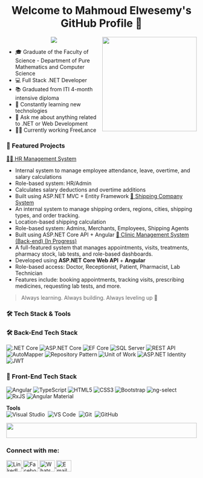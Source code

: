 <h1 align="center">Welcome to Mahmoud Elwesemy's GitHub Profile 👋</h1>
<img width="250" align="right" src="https://c.tenor.com/_DOBjnGspYAAAAAM/code-coding.gif">

<p align="center">
<p align="center">
  <a href="https://github.com/DenverCoder1/readme-typing-svg"><img src="https://readme-typing-svg.herokuapp.com/?lines=.Net-Full-stack%20web%20developer;Always%20learning%20new%20things&font=Fira%20Code&center=true&width=440&height=45&color=f75c7e&vCenter=true&size=22"></a>
</p> 
</p>

- 🎓 Graduate of the Faculty of Science - Department of Pure Mathematics and Computer Science  
- 💻 Full Stack .NET Developer  
- 📚 Graduated from ITI 4-month intensive diploma  
- 🚀 Constantly learning new technologies  
- 💬 Ask me about anything related to .NET or Web Development  
- 👨‍💻 Currently working FreeLance  

### 📌 Featured Projects

[👨‍💼 HR Management System](https://github.com/Mahmoud-Elwesemy/HR-Managment-System) 
- Internal system to manage employee attendance, leave, overtime, and salary calculations
- Role-based system: HR/Admin
- Calculates salary deductions and overtime additions
- Built using ASP.NET MVC + Entity Framework
[🚚 Shipping Company System](https://github.com/Mahmoud-Elwesemy/Shipping-Management-System)
- An internal system to manage shipping orders, regions, cities, shipping types, and order tracking.
- Location-based shipping calculation
- Role-based system: Admins, Merchants, Employees, Shipping Agents
- Built using ASP.NET Core API + Angular
[🏥 Clinic Management System (Back-end) (In Progress) ](https://github.com/your-link)
- A full-featured system that manages appointments, visits, treatments, pharmacy stock, lab tests, and role-based dashboards.
- Developed using **ASP.NET Core Web API** + **Angular**
- Role-based access: Doctor, Receptionist, Patient, Pharmacist, Lab Technician
- Features include: booking appointments, tracking visits, prescribing medicines, requesting lab tests, and more.


> Always learning. Always building. Always leveling up 💪

### 🛠️ Tech Stack & Tools

<h3 align="left">🛠️ Back-End Tech Stack</h3>
<p align="left">
  <img src="https://img.shields.io/badge/.NET_Core-512BD4?style=for-the-badge&logo=dotnet&logoColor=white" alt=".NET Core"/>
  <img src="https://img.shields.io/badge/ASP.NET_Core-5C2D91?style=for-the-badge&logo=dotnet" alt="ASP.NET Core" />
  <img src="https://img.shields.io/badge/Entity_Framework_Core-68217A?style=for-the-badge&logo=ef" alt="EF Core" />
  <img src="https://img.shields.io/badge/SQL_Server-CC2927?style=for-the-badge&logo=microsoftsqlserver&logoColor=white" alt="SQL Server" />
  <img src="https://img.shields.io/badge/REST_API-6DB33F?style=for-the-badge&logo=api" alt="REST API" />
  <img src="https://img.shields.io/badge/AutoMapper-FF6B6B?style=for-the-badge" alt="AutoMapper" />
  <img src="https://img.shields.io/badge/Repository_Pattern-007ACC?style=for-the-badge" alt="Repository Pattern" />
  <img src="https://img.shields.io/badge/Unit_of_Work-2C3E50?style=for-the-badge" alt="Unit of Work" />
  <img src="https://img.shields.io/badge/ASP.NET_Identity-00599C?style=for-the-badge" alt="ASP.NET Identity" />
  <img src="https://img.shields.io/badge/JWT_Auth-000000?style=for-the-badge&logo=jsonwebtokens" alt="JWT" />
</p>

<h3 align="left">🎨 Front-End Tech Stack</h3>
<p align="left">
  <img src="https://img.shields.io/badge/Angular-DD0031?style=for-the-badge&logo=angular&logoColor=white" alt="Angular" />
  <img src="https://img.shields.io/badge/TypeScript-007ACC?style=for-the-badge&logo=typescript&logoColor=white" alt="TypeScript" />
  <img src="https://img.shields.io/badge/HTML5-E34F26?style=for-the-badge&logo=html5&logoColor=white" alt="HTML5" />
  <img src="https://img.shields.io/badge/CSS3-1572B6?style=for-the-badge&logo=css3&logoColor=white" alt="CSS3" />
  <img src="https://img.shields.io/badge/Bootstrap-7952B3?style=for-the-badge&logo=bootstrap&logoColor=white" alt="Bootstrap" />
  <img src="https://img.shields.io/badge/NG_SELECT-A6120D?style=for-the-badge" alt="ng-select" />
  <img src="https://img.shields.io/badge/RxJS-B7178C?style=for-the-badge&logo=reactivex&logoColor=white" alt="RxJS" />
  <img src="https://img.shields.io/badge/Angular_Material-009688?style=for-the-badge&logo=angular&logoColor=white" alt="Angular Material" />
</p>

**Tools**  
![Visual Studio](https://img.shields.io/badge/-Visual%20Studio-05122A?style=flat&logo=visual-studio)&nbsp;
![VS Code](https://img.shields.io/badge/-VS%20Code-05122A?style=flat&logo=visual-studio-code)&nbsp;
![Git](https://img.shields.io/badge/-Git-05122A?style=flat&logo=git)&nbsp;
![GitHub](https://img.shields.io/badge/-GitHub-05122A?style=flat&logo=github)&nbsp;

<img src="https://github.com/Govindv7555/Govindv7555/blob/main/49e76e0596857673c5c80c85b84394c1.gif" width=100% height=40px>

<h3 align="left">Connect with me:</h3>
<p align="left">
  <a href="https://www.linkedin.com/in/mahmoud-adel-elwesemy-50b703304" target="_blank">
    <img align="center" src="https://raw.githubusercontent.com/rahuldkjain/github-profile-readme-generator/master/src/images/icons/Social/linked-in-alt.svg" alt="LinkedIn" height="30" width="40" />
  </a>
  <a href="https://www.facebook.com/anamahmoud.elwesemy" target="_blank">
    <img align="center" src="https://raw.githubusercontent.com/rahuldkjain/github-profile-readme-generator/master/src/images/icons/Social/facebook.svg" alt="Facebook" height="30" width="40" />
  </a>
  <a href="https://wa.me/201032500077" target="_blank">
    <img align="center" src="https://raw.githubusercontent.com/rahuldkjain/github-profile-readme-generator/master/src/images/icons/Social/whatsapp.svg" alt="WhatsApp" height="30" width="40" />
  </a>
  <a href="mailto:weso2020@icloud.com" target="_blank">
    <img align="center" src="https://cdn-icons-png.flaticon.com/512/732/732200.png" alt="Email" height="30" width="40" />
  </a>
</p>

